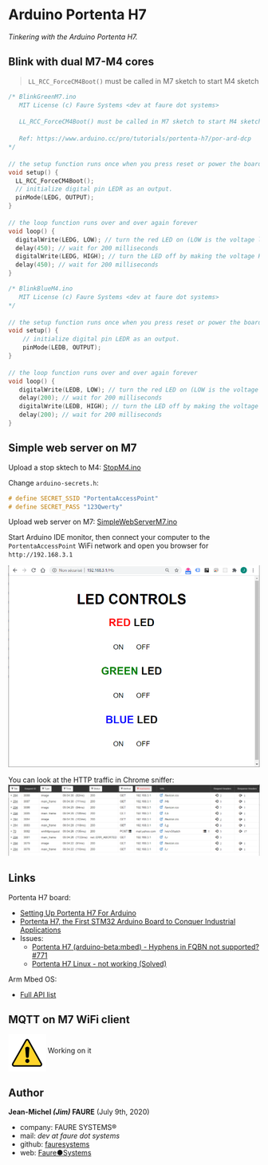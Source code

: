 # Arduino Portenta H7
*Tinkering with the Arduino Portenta H7.*


## Blink with dual M7-M4 cores
> `LL_RCC_ForceCM4Boot()` must be called in M7 sketch to start M4 sketch

```cpp
/* BlinkGreenM7.ino
   MIT License (c) Faure Systems <dev at faure dot systems>

   LL_RCC_ForceCM4Boot() must be called in M7 sketch to start M4 sketch

   Ref: https://www.arduino.cc/pro/tutorials/portenta-h7/por-ard-dcp
*/

// the setup function runs once when you press reset or power the board
void setup() {
  LL_RCC_ForceCM4Boot();
  // initialize digital pin LEDR as an output.
  pinMode(LEDG, OUTPUT);
}

// the loop function runs over and over again forever
void loop() {
  digitalWrite(LEDG, LOW); // turn the red LED on (LOW is the voltage level)
  delay(450); // wait for 200 milliseconds
  digitalWrite(LEDG, HIGH); // turn the LED off by making the voltage HIGH
  delay(450); // wait for 200 milliseconds
}
```

```cpp
/* BlinkBlueM4.ino
   MIT License (c) Faure Systems <dev at faure dot systems>
*/

// the setup function runs once when you press reset or power the board
void setup() {
    // initialize digital pin LEDR as an output.
    pinMode(LEDB, OUTPUT);
}

// the loop function runs over and over again forever
void loop() {
   digitalWrite(LEDB, LOW); // turn the red LED on (LOW is the voltage level)
   delay(200); // wait for 200 milliseconds
   digitalWrite(LEDB, HIGH); // turn the LED off by making the voltage HIGH
   delay(200); // wait for 200 milliseconds
}
```


## Simple web server on M7
Upload a stop sktech to M4: <a href="blink-webserver/StopM4/StopM4.ino" target="_blank">StopM4.ino</a>

Change `arduino-secrets.h`:
```cpp
# define SECRET_SSID "PortentaAccessPoint"
# define SECRET_PASS "123Qwerty"
```

Upload web server on M7: <a href="blink-webserver/SimpleWebServerM7/SimpleWebServerM7.ino" target="_blank">SimpleWebServerM7.ino</a>

Start Arduino IDE monitor, then connect your computer to the `PortentaAccessPoint` WiFi network and open you browser for `http://192.168.3.1`

![Simple web server](images/simple-webserver.png)

You can look at the HTTP traffic in Chrome sniffer:
![Sniffer](images/simple-webserver-sniffer.png)

## Links
Portenta H7 board:
* <a href="https://www.arduino.cc/pro/tutorials/portenta-h7/por-ard-gs" target="_blank">Setting Up Portenta H7 For Arduino</a>
* <a href="https://blog.st.com/portenta-h7/" target="_blank">Portenta H7, the First STM32 Arduino Board to Conquer Industrial Applications</a>
* Issues:
    - <a href="https://github.com/arduino/arduino-cli/issues/771" target="_blank">Portenta H7 (arduino-beta:mbed) - Hyphens in FQBN not supported? #771</a>
    - <a href="https://forum.arduino.cc/index.php?topic=691052.0" target="_blank">Portenta H7 Linux - not working (Solved)</a>

Arm Mbed OS:
* <a href="https://os.mbed.com/docs/mbed-os/v5.15/apis/index.html" target="_blank">Full API list</a>


## MQTT on M7 WiFi client

<img src="images/warning.png" alt="Smiley face" height="75" width="75" align="middle"> Working on it


## Author

**Jean-Michel _(Jim)_ FAURE** (July 9th, 2020)
* company: FAURE SYSTEMS®
* mail: *dev at faure dot systems*
* github: <a href="https://github.com/fauresystems" target="_blank">fauresystems</a>
* web: <a href="https://faure.systems/" target="_blank">Faure●Systems</a>